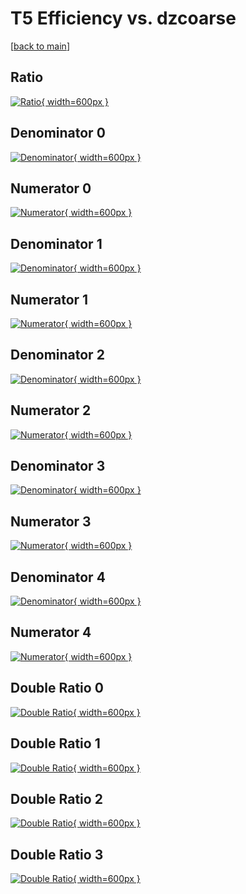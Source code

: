 # T5 Efficiency vs. dzcoarse

[[back to main](./)]



## Ratio

[![Ratio](../mtv/var/T5_base_321_-1_eff_dzcoarse.png){ width=600px }](../mtv/var/T5_base_321_-1_eff_dzcoarse.pdf)

## Denominator 0

[![Denominator](../mtv/den/T5_base_321_-1_eff_dzcoarse_den0.png){ width=600px }](../mtv/den/T5_base_321_-1_eff_dzcoarse_den0.pdf)

## Numerator 0

[![Numerator](../mtv/num/T5_base_321_-1_eff_dzcoarse_num0.png){ width=600px }](../mtv/num/T5_base_321_-1_eff_dzcoarse_num0.pdf)

## Denominator 1

[![Denominator](../mtv/den/T5_base_321_-1_eff_dzcoarse_den1.png){ width=600px }](../mtv/den/T5_base_321_-1_eff_dzcoarse_den1.pdf)

## Numerator 1

[![Numerator](../mtv/num/T5_base_321_-1_eff_dzcoarse_num1.png){ width=600px }](../mtv/num/T5_base_321_-1_eff_dzcoarse_num1.pdf)

## Denominator 2

[![Denominator](../mtv/den/T5_base_321_-1_eff_dzcoarse_den2.png){ width=600px }](../mtv/den/T5_base_321_-1_eff_dzcoarse_den2.pdf)

## Numerator 2

[![Numerator](../mtv/num/T5_base_321_-1_eff_dzcoarse_num2.png){ width=600px }](../mtv/num/T5_base_321_-1_eff_dzcoarse_num2.pdf)

## Denominator 3

[![Denominator](../mtv/den/T5_base_321_-1_eff_dzcoarse_den3.png){ width=600px }](../mtv/den/T5_base_321_-1_eff_dzcoarse_den3.pdf)

## Numerator 3

[![Numerator](../mtv/num/T5_base_321_-1_eff_dzcoarse_num3.png){ width=600px }](../mtv/num/T5_base_321_-1_eff_dzcoarse_num3.pdf)

## Denominator 4

[![Denominator](../mtv/den/T5_base_321_-1_eff_dzcoarse_den4.png){ width=600px }](../mtv/den/T5_base_321_-1_eff_dzcoarse_den4.pdf)

## Numerator 4

[![Numerator](../mtv/num/T5_base_321_-1_eff_dzcoarse_num4.png){ width=600px }](../mtv/num/T5_base_321_-1_eff_dzcoarse_num4.pdf)

## Double Ratio 0

[![Double Ratio](../mtv/ratio/T5_base_321_-1_eff_dzcoarse_ratio0.png){ width=600px }](../mtv/ratio/T5_base_321_-1_eff_dzcoarse_ratio0.pdf)

## Double Ratio 1

[![Double Ratio](../mtv/ratio/T5_base_321_-1_eff_dzcoarse_ratio1.png){ width=600px }](../mtv/ratio/T5_base_321_-1_eff_dzcoarse_ratio1.pdf)

## Double Ratio 2

[![Double Ratio](../mtv/ratio/T5_base_321_-1_eff_dzcoarse_ratio2.png){ width=600px }](../mtv/ratio/T5_base_321_-1_eff_dzcoarse_ratio2.pdf)

## Double Ratio 3

[![Double Ratio](../mtv/ratio/T5_base_321_-1_eff_dzcoarse_ratio3.png){ width=600px }](../mtv/ratio/T5_base_321_-1_eff_dzcoarse_ratio3.pdf)

